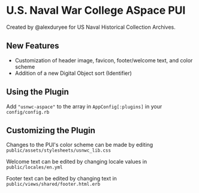 # U.S. Naval War College ASpace PUI

Created by @alexduryee for US Naval Historical Collection Archives.

## New Features

- Customization of header image, favicon, footer/welcome text, and color scheme
- Addition of a new Digital Object sort (Identifier)

## Using the Plugin

Add `"usnwc-aspace"` to the array in `AppConfig[:plugins]` in your `config/config.rb`

## Customizing the Plugin

Changes to the PUI's color scheme can be made by editing `public/assets/stylesheets/usnwc_lib.css`

Welcome text can be edited by changing locale values in `public/locales/en.yml`

Footer text can be edited by changing text in `public/views/shared/footer.html.erb`
